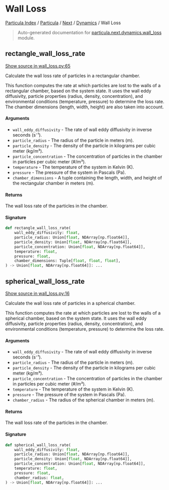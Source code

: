 # Wall Loss

[Particula Index](../../../README.md#particula-index) / [Particula](../../index.md#particula) / [Next](../index.md#next) / [Dynamics](./index.md#dynamics) / Wall Loss

> Auto-generated documentation for [particula.next.dynamics.wall_loss](https://github.com/Gorkowski/particula/blob/main/particula/next/dynamics/wall_loss.py) module.

## rectangle_wall_loss_rate

[Show source in wall_loss.py:65](https://github.com/Gorkowski/particula/blob/main/particula/next/dynamics/wall_loss.py#L65)

Calculate the wall loss rate of particles in a rectangular chamber.

This function computes the rate at which particles are lost to the walls
of a rectangular chamber, based on the system state. It uses the wall eddy
diffusivity, particle properties (radius, density, concentration), and
environmental conditions (temperature, pressure) to determine the loss
rate. The chamber dimensions (length, width, height) are also taken
into account.

#### Arguments

- `wall_eddy_diffusivity` - The rate of wall eddy diffusivity in inverse
    seconds (s⁻¹).
- `particle_radius` - The radius of the particle in meters (m).
- `particle_density` - The density of the particle in kilograms per cubic
    meter (kg/m³).
- `particle_concentration` - The concentration of particles in the chamber
    in particles per cubic meter (#/m³).
- `temperature` - The temperature of the system in Kelvin (K).
- `pressure` - The pressure of the system in Pascals (Pa).
- `chamber_dimensions` - A tuple containing the length, width, and height
    of the rectangular chamber in meters (m).

#### Returns

The wall loss rate of the particles in the chamber.

#### Signature

```python
def rectangle_wall_loss_rate(
    wall_eddy_diffusivity: float,
    particle_radius: Union[float, NDArray[np.float64]],
    particle_density: Union[float, NDArray[np.float64]],
    particle_concentration: Union[float, NDArray[np.float64]],
    temperature: float,
    pressure: float,
    chamber_dimensions: Tuple[float, float, float],
) -> Union[float, NDArray[np.float64]]: ...
```



## spherical_wall_loss_rate

[Show source in wall_loss.py:16](https://github.com/Gorkowski/particula/blob/main/particula/next/dynamics/wall_loss.py#L16)

Calculate the wall loss rate of particles in a spherical chamber.

This function computes the rate at which particles are lost to the walls
of a spherical chamber, based on the system state. It uses the wall eddy
diffusivity, particle properties (radius, density, concentration), and
environmental conditions (temperature, pressure) to determine the loss
rate.

#### Arguments

- `wall_eddy_diffusivity` - The rate of wall eddy diffusivity in inverse
    seconds (s⁻¹).
- `particle_radius` - The radius of the particle in meters (m).
- `particle_density` - The density of the particle in kilograms per cubic
    meter (kg/m³).
- `particle_concentration` - The concentration of particles in the chamber
    in particles per cubic meter (#/m³).
- `temperature` - The temperature of the system in Kelvin (K).
- `pressure` - The pressure of the system in Pascals (Pa).
- `chamber_radius` - The radius of the spherical chamber in meters (m).

#### Returns

The wall loss rate of the particles in the chamber.

#### Signature

```python
def spherical_wall_loss_rate(
    wall_eddy_diffusivity: float,
    particle_radius: Union[float, NDArray[np.float64]],
    particle_density: Union[float, NDArray[np.float64]],
    particle_concentration: Union[float, NDArray[np.float64]],
    temperature: float,
    pressure: float,
    chamber_radius: float,
) -> Union[float, NDArray[np.float64]]: ...
```
